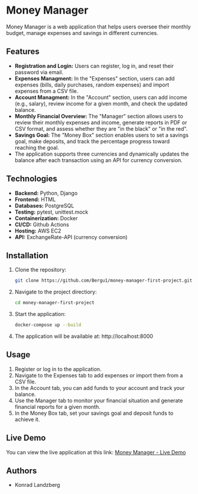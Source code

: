 # Money Manager
Money Manager is a web application that helps users oversee their monthly budget, manage expenses and savings in different currencies.

## Features
* **Registration and Login:** Users can register, log in, and reset their password via email.
* **Expenses Managment:** In the "Expenses" section, users can add expenses (bills, daily purchases, random expenses) and import expenses from a CSV file.
* **Account Managment:** In the "Account" section, users can add income (e.g., salary), review income for a given month, and check the updated balance.
* **Monthly Financial Overview:** The "Manager" section allows users to review their monthly expenses and income, generate reports in PDF or CSV format, and assess whether they are "in the black" or "in the red".
* **Savings Goal:** The "Money Box" section enables users to set a savings goal, make deposits, and track the percentage progress toward reaching the goal.
* The application supports three currencies and dynamically updates the balance after each transaction using an API for currency conversion.

## Technologies
* **Backend:** Python, Django
* **Frontend:** HTML
* **Databases:** PostgreSQL
* **Testing:** pytest, unittest.mock
* **Containerization:** Docker
* **CI/CD:** Github Actions
* **Hosting:** AWS EC2
* **API:** ExchangeRate-API (currency conversion)

## Installation
1. Clone the repository:
   ```bash
   git clone https://github.com/Bergu1/money-manager-first-project.git
   ```
2. Navigate to the project directiory:
   ```bash
   cd money-manager-first-project
   ```
3. Start the application:
   ```bash
   docker-compose up --build
   ```
4. The application will be available at: http://localhost:8000

## Usage
1. Register or log in to the application.
2. Navigate to the Expenses tab to add expenses or import them from a CSV file.
3. In the Account tab, you can add funds to your account and track your balance.
4. Use the Manager tab to monitor your financial situation and generate financial reports for a given month.
5. In the Money Box tab, set your savings goal and deposit funds to achieve it.

## Live Demo 
You can view the live application at this link:
[Money Manager - Live Demo](http://ec2-13-60-82-173.eu-north-1.compute.amazonaws.com/login/)

## Authors
* Konrad Landzberg 
